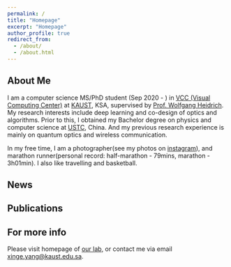 ```yaml
---
permalink: /
title: "Homepage"
excerpt: "Homepage"
author_profile: true
redirect_from: 
  - /about/
  - /about.html
---
```



About Me
------
I am a computer science MS/PhD student (Sep 2020 - ) in [VCC (Visual Computing Center)](https://cemse.kaust.edu.sa/vcc) at [KAUST](https://www.kaust.edu.sa/en), KSA, supervised by [Prof. Wolfgang Heidrich](https://vccimaging.org/People/heidriw/). My research interests include deep learning and co-design of optics and algorithms. Prior to this, I obtained my Bachelor degree on physics and computer science at [USTC](https://en.ustc.edu.cn/), China. And my previous research experience is mainly on quantum optics and wireless communication.  

In my free time, I am a photographer(see my photos on [instagram](https://instagram.com/singeryang.cn)), and marathon runner(personal record: half-marathon - 79mins, marathon - 3h01min). I also like travelling and basketball.  

News
------

Publications
------

For more info
------
Please visit homepage of [our lab](https://vccimaging.org/), or contact me via email <xinge.yang@kaust.edu.sa>.
